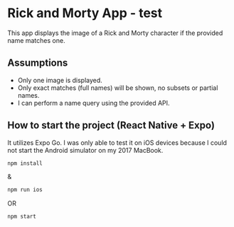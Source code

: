 # Rick and Morty App - test

This app displays the image of a Rick and Morty character if the provided name matches one.

## Assumptions

- Only one image is displayed.
- Only exact matches (full names) will be shown, no subsets or partial names.
- I can perform a name query using the provided API.

## How to start the project (React Native + Expo)

It utilizes Expo Go. I was only able to test it on iOS devices because I could not start the Android simulator on my 2017 MacBook.

```sh
npm install
```

&

```sh
npm run ios
```

OR

```sh
npm start
```

